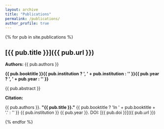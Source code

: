 ```yaml
---
layout: archive
title: "Publications"
permalink: /publications/
author_profile: true
---
```


{% for pub in site.publications %}

## [{{ pub.title }}]({{ pub.url }})

**Authors:** {{ pub.authors }}  

**{{ pub.booktitle }}{{ pub.institution ? ', ' + pub.institution : '' }}{{ pub.year ? ', ' + pub.year : '' }}**  



{{ pub.abstract }}



**Citation:**  

{{ pub.authors }}. **"{{ pub.title }}."** {{ pub.booktitle ? 'In ' + pub.booktitle + '.' : '' }} {{ pub.institution }} {{ pub.year }}. DOI: [{{ pub.doi }}]({{ pub.url }})



{% endfor %}
